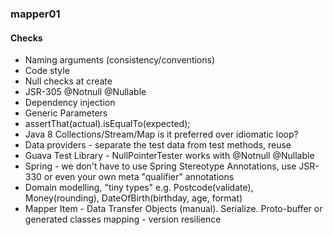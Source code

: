 ### mapper01

#### Checks

+ Naming arguments (consistency/conventions)
+ Code style
+ Null checks at create
+ JSR-305 @Notnull @Nullable
+ Dependency injection
+ Generic Parameters
+ assertThat(actual).isEqualTo(expected);
+ Java 8 Collections/Stream/Map is it preferred over idiomatic loop?
+ Data providers - separate the test data from test methods, reuse
+ Guava Test Library - NullPointerTester works with @Notnull @Nullable
+ Spring - we don't have to use Spring Stereotype Annotations, use JSR-330 or even your own meta "qualifier" annotations
+ Domain modelling, "tiny types" e.g. Postcode(validate), Money(rounding), DateOfBirth(birthday, age, format)
+ Mapper Item - Data Transfer Objects (manual). Serialize. Proto-buffer or generated classes mapping - version resilience